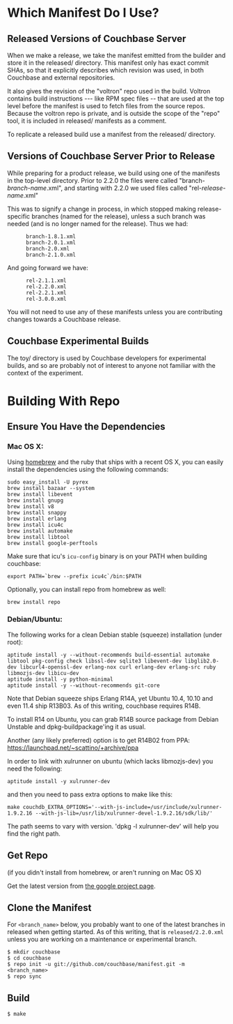 # Which Manifest Do I Use?

## Released Versions of Couchbase Server

When we make a release, we take the manifest emitted from the builder and store
it in the released/ directory.  This manifest only has exact commit SHAs, so that
it explicitly describes which revision was used, in both Couchbase and external
repositories.  

It also gives the revision of the "voltron" repo used in the build.  Voltron
contains build instructions --- like RPM spec files -- that are used at the
top level before the manifest is used to fetch files from the source repos.
Because the voltron repo is private, and is outside the scope of the "repo"
tool, it is included in released/ manifests as a comment.

To replicate a released build use a manifest from the released/ directory.

## Versions of Couchbase Server Prior to Release

While preparing for a product release, we build using one of the manifests in
the top-level directory.  Prior to 2.2.0 the files were called "branch-_branch-name_.xml",
and starting with 2.2.0 we used files called "rel-_release-name_.xml"

This was to signify a change in process, in which stopped making release-specific
branches (named for the release), unless a such branch was needed (and is no longer
named for the release).  Thus we had:

          branch-1.8.1.xml
          branch-2.0.1.xml
          branch-2.0.xml
          branch-2.1.0.xml

And going forward we have:

          rel-2.1.1.xml
          rel-2.2.0.xml
          rel-2.2.1.xml
          rel-3.0.0.xml

You will not need to use any of these manifests unless you are contributing changes towards
a Couchbase release.


## Couchbase Experimental Builds

The toy/ directory is used by Couchbase developers for experimental builds,
and so are probably not of interest to anyone not familiar with the context
of the experiment.


# Building With Repo

## Ensure You Have the Dependencies

### Mac OS X:

Using [homebrew][homebrew] and the ruby that ships with a recent OS X,
you can easily install the dependencies using the following commands:

    sudo easy_install -U pyrex
    brew install bazaar --system
    brew install libevent
    brew install gnupg
    brew install v8
    brew install snappy
    brew install erlang
    brew install icu4c
    brew install automake
    brew install libtool
    brew install google-perftools

Make sure that icu's `icu-config` binary is on your PATH when building
couchbase:

    export PATH=`brew --prefix icu4c`/bin:$PATH

Optionally, you can install repo from homebrew as well:

    brew install repo

### Debian/Ubuntu:

The following works for a clean Debian stable (squeeze) installation (under root):

    aptitude install -y --without-recommends build-essential automake libtool pkg-config check libssl-dev sqlite3 libevent-dev libglib2.0-dev libcurl4-openssl-dev erlang-nox curl erlang-dev erlang-src ruby libmozjs-dev libicu-dev
    aptitude install -y python-minimal
    aptitude install -y --without-recommends git-core

Note that Debian squeeze ships Erlang R14A, yet Ubuntu 10.4, 10.10 and
even 11.4 ship R13B03. As of this writing, couchbase requires R14B.

To install R14 on Ubuntu, you can grab R14B source package from Debian
Unstable and dpkg-buildpackage'ing it as usual.

Another (any likely preferred) option is to get R14B02 from PPA:
https://launchpad.net/~scattino/+archive/ppa

In order to link with xulrunner on ubuntu (which lacks libmozjs-dev)
you need the following:

    aptitude install -y xulrunner-dev

and then you need to pass extra options to make like this:

    make couchdb_EXTRA_OPTIONS='--with-js-include=/usr/include/xulrunner-1.9.2.16 --with-js-lib=/usr/lib/xulrunner-devel-1.9.2.16/sdk/lib/'

The path seems to vary with version. 'dpkg -l xulrunner-dev' will help
you find the right path.

## Get Repo

(if you didn't install from homebrew, or aren't running on Mac OS X)

Get the latest version from [the google project
page](http://code.google.com/p/git-repo/downloads/list).

## Clone the Manifest

For `<branch_name>` below, you probably want to one of the latest
branches in released when getting started.  As of this writing,
that is `released/2.2.0.xml`
unless you are working on a maintenance or experimental branch.

    $ mkdir couchbase
    $ cd couchbase
    $ repo init -u git://github.com/couchbase/manifest.git -m <branch_name>
    $ repo sync

## Build

    $ make

[homebrew]: https://github.com/mxcl/homebrew
